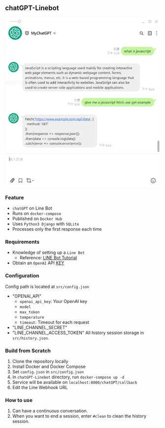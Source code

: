 ## chatGPT-Linebot

![](https://github.com/Hotshot824/chatGPT-Linebot/blob/main/docs/linebot-example.JPG?raw=true)

### Feature

- `chatGPT` on Line Bot 
- Runs on `docker-compose` 
- Published on `Docker Hub`
- Uses `Python3 Django` with `SQLite`
- Processes only the first response each time

### Requirements

- Knowledge of setting up a `Line Bot`
    - Reference: [LINE Bot Tutorial]
- Obtain an `OpenAI` API [KEY]

### Configuration  

Config path is located at `src/config.json` 
- "OPENAI_API"
    - `openai_api_key`: Your OpenAI key
    - `model`
    - `max_token`
    - `temperature`
    - `timeout`: Timeout for each request
- "LINE_CHANNEL_SECRET"
- "LINE_CHANNEL_ACCESS_TOKEN"
All history session storage in `src/history.json`.

### Build from Scratch

1. Clone the repository locally
2. Install Docker and Docker Compose
3. Set `config.json` in `src/config.json`
4. In `chatGPT-Linebot` directory, run `docker-compose up -d`
5. Service will be available on `localhost:8000/chatGPT/callback`
6. Edit the Line Webhook URL 

### How to use

1. Can have a continuous conversation.
2. When you want to end a session, enter `#clean` to clean the history session.

[LINE Bot Tutorial]: https://github.com/FawenYo/LINE_Bot_Tutorial
[key]: https://openai.com/api/